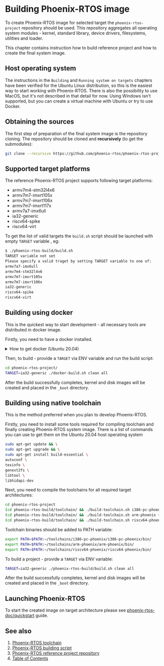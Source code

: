 # Building Phoenix-RTOS image

To create Phoenix-RTOS image for selected target the `phoenix-rtos-project` repository should be used. This repository aggregates all operating system modules - kernel, standard library, device drivers, filesystems, utilities and loader.

This chapter contains instruction how to build reference project and how to create the final system image.

## Host operating system

The instructions in the `Building` and `Running system on targets` chapters have been verified for the Ubuntu Linux distribution, so this is the easiest way to start working with Phoenix-RTOS. There is also the possibility to use MacOS, but it's not described in that detail for now. Using Windows isn't supported, but you can create a virtual machine with Ubuntu or try to use Docker.

## Obtaining the sources

The first step of preparation of the final system image is the repository cloning. The repository should be cloned and **recursively** (to get the submodules):

```bash
git clone --recursive https://github.com/phoenix-rtos/phoenix-rtos-project.git
```

## Supported target platforms

The reference Phoenix-RTOS project supports following target platforms:

* armv7m4-stm32l4x6
* armv7m7-imxrt105x
* armv7m7-imxrt106x
* armv7m7-imxrt117x
* armv7a7-imx6ull
* ia32-generic
* riscv64-spike
* riscv64-virt

To get the list of valid targets the `build.sh` script should be launched with empty `TARGET` variable , eg:

```bash
$ ./phoenix-rtos-build/build.sh
TARGET variable not set
Please specify a valid traget by setting TARGET variable to one of:
armv7a7-imx6ull
armv7m4-stm32l4x6
armv7m7-imxrt105x
armv7m7-imxrt106x
ia32-generic
riscv64-spike
riscv64-virt
```

## Building using docker

This is the quickest way to start development - all necessary tools are distributed in docker image.

Firstly, you need to have a docker installed.
  <details>
  <summary>How to get docker (Ubuntu 20.04)</summary>

  - Install required packages
  ```bash
sudo apt-get update && \
sudo apt-get install curl \
ca-certificates \
gnupg \
lsb-release
  ```

  - Make docker packages available
  ```bash
curl -fsSL https://download.docker.com/linux/ubuntu/gpg | sudo gpg --dearmor -o /usr/share/keyrings/docker-archive-keyring.gpg && \
echo \
"deb [arch=$(dpkg --print-architecture) signed-by=/usr/share/keyrings/docker-archive-keyring.gpg] https://download.docker.com/linux/ubuntu \
$(lsb_release -cs) stable" | sudo tee /etc/apt/sources.list.d/docker.list > /dev/null
  ```

  - Install docker packages
  ```bash
sudo apt-get update && \
sudo apt-get install docker-ce docker-ce-cli containerd.io
  ```

  - Check if docker is properly installed (version can be different):
  ```bash
sudo docker --version
  ```
  <img src="_images/docker-version.png" width="600px">

  - To make calling docker command without `sudo` possible type:

  ```
sudo groupadd docker
  ```
  Even if group `docker` already exists type then:

  ```
sudo usermod -aG docker $USER && \
newgrp docker
  ```

  - Check if running docker images without sudo works properly:
  ```bash
docker run hello-world
  ```
  <img src="_images/docker-test.png" width="600px">

  For more details and other instructions see

  [docker.com](https://docs.docker.com/engine/install/ubuntu/)

  </details> 

Then, to build - provide a `TARGET` via ENV variable and run the build script:

```bash
cd phoenix-rtos-project/
TARGET=ia32-generic ./docker-build.sh clean all
```

After the build successfully completes, kernel and disk images will be created and placed in the `_boot` directory.

## Building using native toolchain

This is the method preferred when you plan to develop Phoenix-RTOS.

Firstly, you need to install some tools required for compiling toolchain and finally creating Phoenix-RTOS system image.
There is a list of commands you can use to get them on the Ubuntu 20.04 host operating system
```bash
sudo apt-get update && \
sudo apt-get upgrade && \
sudo apt-get install build-essential \
autoconf \
texinfo \
genext2fs \
libtool \
libhidapi-dev
```

Next, you need to compile the toolchains for all required target architectures:

```bash
cd phoenix-rtos-project
(cd phoenix-rtos-build/toolchain/ && ./build-toolchain.sh i386-pc-phoenix ~/toolchains/i386-pc-phoenix)
(cd phoenix-rtos-build/toolchain/ && ./build-toolchain.sh arm-phoenix ~/toolchains/arm-phoenix)
(cd phoenix-rtos-build/toolchain/ && ./build-toolchain.sh riscv64-phoenix ~/toolchains/riscv64-phoenix)
```

Toolchain binaries should be added to PATH variable:

```bash
export PATH=$PATH:~/toolchains/i386-pc-phoenix/i386-pc-phoenix/bin/
export PATH=$PATH:~/toolchains/arm-phoenix/arm-phoenix/bin/
export PATH=$PATH:~/toolchains/riscv64-phoenix/riscv64-phoenix/bin/
```

To build a project - provide a `TARGET` via ENV variable:

```bash
TARGET=ia32-generic ./phoenix-rtos-build/build.sh clean all
```

After the build successfully completes, kernel and disk images will be created and placed in the `_boot` directory.

## Launching Phoenix-RTOS

To start the created image on target architecture please see [phoenix-rtos-doc/quickstart](../quickstart/README.md) guide.

## See also

1. [Phoenix-RTOS toolchain](toolchain.md)
2. [Phoenix-RTOS building script](script.md)
3. [Phoenix-RTOS reference project repository](project.md)
4. [Table of Contents](../README.md)
